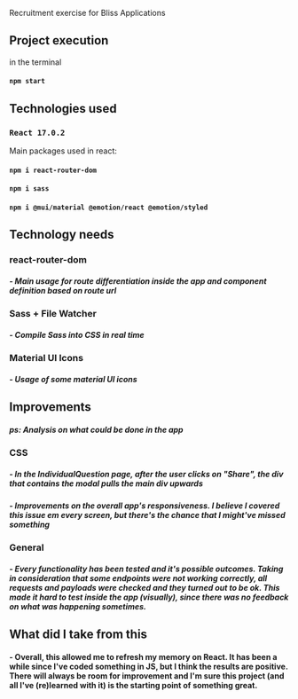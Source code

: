 Recruitment exercise for Bliss Applications
## Project execution

in the terminal
#### `npm start`

## Technologies used

### `React 17.0.2`
Main packages used in react:

#### `npm i react-router-dom`
#### `npm i sass`
#### `npm i @mui/material @emotion/react @emotion/styled`

## Technology needs

### react-router-dom

##### - Main usage for route differentiation inside the app and component definition based on route url

### Sass + File Watcher

##### - Compile Sass into CSS in real time

### Material UI Icons

##### - Usage of some material UI icons

## Improvements 

##### ps: Analysis on what could be done in the app

### CSS

##### - In the IndividualQuestion page, after the user clicks on "Share", the div that contains the modal pulls the main div upwards

##### - Improvements on the overall app's responsiveness. I believe I covered this issue em every screen, but there's the chance that I might've missed something

### General

##### - Every functionality has been tested and it's possible outcomes. Taking in consideration that some endpoints were not working correctly, all requests and payloads were checked and they turned out to be ok. This made it hard to test inside the app (visually), since there was no feedback on what was happening sometimes.


## What did I take from this

#### - Overall, this allowed me to refresh my memory on React. It has been a while since I've coded something in JS, but I think the results are positive. There will always be room for improvement and I'm sure this project (and all I've (re)learned with it) is the starting point of something great.
